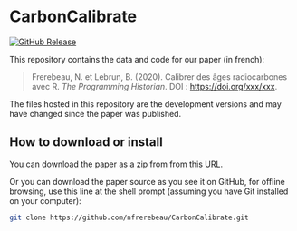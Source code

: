 
# CarbonCalibrate

[![GitHub Release](https://img.shields.io/github/release/nfrerebeau/CarbonCalibrate.svg)](https://github.com/nfrerebeau/CarbonCalibrate/releases)

This repository contains the data and code for our paper (in french):

> Frerebeau, N. et Lebrun, B. (2020). Calibrer des âges radiocarbones avec R. *The Programming Historian*. DOI : <https://doi.org/xxx/xxx>.

The files hosted in this repository are the development versions and may
have changed since the paper was published.

## How to download or install

You can download the paper as a zip from from this
[URL](http://github.com/nfrerebeau/CarbonCalibrate/archive/master.zip).

Or you can download the paper source as you see it on GitHub, for offline
browsing, use this line at the shell prompt (assuming you have Git
installed on your computer):

``` sh
git clone https://github.com/nfrerebeau/CarbonCalibrate.git
```
